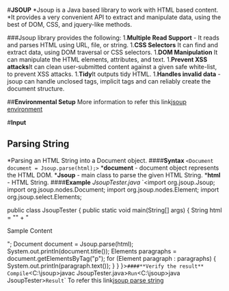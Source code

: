 #**JSOUP**
*Jsoup is a Java based library to work with HTML based content.
*It provides a very convenient API to extract and manipulate data, using the best of DOM, CSS, and jquery-like methods.

###Jsoup library provides the following:
1.**Multiple Read Support** - It reads and parses HTML using URL, file, or string.
1.**CSS Selectors** It can find and extract data, using DOM traversal or CSS selectors.
1.**DOM Manipulation** It can manipulate the HTML elements, attributes, and text.
1.**Prevent XSS attacks**It can clean user-submitted content against a given safe white-list, to prevent XSS attacks.
1.**Tidy**It outputs tidy HTML.
1.**Handles invalid data** - jsoup can handle unclosed tags, implicit tags and can reliably create the document structure.

##**Environmental Setup**
More information to refer this link[jsoup environment](https://www.tutorialspoint.com/jsoup/jsoup_environment.htm)

#**Input**
## **Parsing String**
*Parsing an HTML String into a Document object.
####**Syntax**
`<Document document = Jsoup.parse(html);>`
***document** - document object represents the HTML DOM.
***Jsoup** - main class to parse the given HTML String.
***html** - HTML String.
####**Example**
*JsoupTester.java*
`<import org.jsoup.Jsoup;
import org.jsoup.nodes.Document;
import org.jsoup.nodes.Element;
import org.jsoup.select.Elements;

public class JsoupTester {
   public static void main(String[] args) {
      String html = "<html><head><title>Sample Title</title></head>"
         + "<body><p>Sample Content</p></body></html>";
      Document document = Jsoup.parse(html);
      System.out.println(document.title());
      Elements paragraphs = document.getElementsByTag("p");
      for (Element paragraph : paragraphs) {
            System.out.println(paragraph.text());
      }
   }
}>`
####**Verify the result**
Compile
`<C:\jsoup>javac JsoupTester.java>`
Run
`<C:\jsoup>java JsoupTester>`
Result
`<Sample Title
Sample Content>`
To refer this link[jsoup parse string](https://www.tutorialspoint.com/jsoup/jsoup_parse_string.htm)

